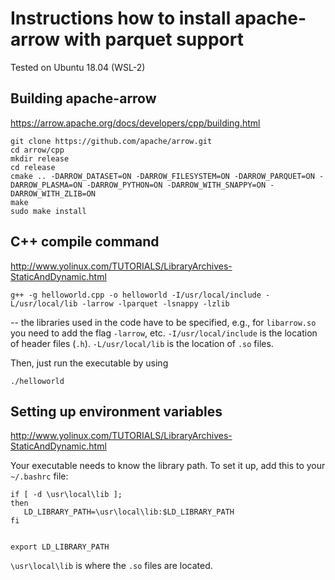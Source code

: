 # Instructions how to install apache-arrow with parquet support

Tested on Ubuntu 18.04 (WSL-2)

## Building apache-arrow

https://arrow.apache.org/docs/developers/cpp/building.html

```shell
git clone https://github.com/apache/arrow.git
cd arrow/cpp
mkdir release
cd release
cmake .. -DARROW_DATASET=ON -DARROW_FILESYSTEM=ON -DARROW_PARQUET=ON -DARROW_PLASMA=ON -DARROW_PYTHON=ON -DARROW_WITH_SNAPPY=ON -DARROW_WITH_ZLIB=ON 
make
sudo make install
```

## C++ compile command

http://www.yolinux.com/TUTORIALS/LibraryArchives-StaticAndDynamic.html

```shell
g++ -g helloworld.cpp -o helloworld -I/usr/local/include -L/usr/local/lib -larrow -lparquet -lsnappy -lzlib
```

-- the libraries used in the code have to be specified, e.g., for `libarrow.so` you need to add the flag `-larrow`, etc. `-I/usr/local/include` is the location of header files (`.h`). `-L/usr/local/lib` is the location of `.so` files.

Then, just run the executable by using

```shell
./helloworld
```


## Setting up environment variables

http://www.yolinux.com/TUTORIALS/LibraryArchives-StaticAndDynamic.html

Your executable needs to know the library path. To set it up, add this to your `~/.bashrc` file:

```
if [ -d \usr\local\lib ];
then
   LD_LIBRARY_PATH=\usr\local\lib:$LD_LIBRARY_PATH
fi


export LD_LIBRARY_PATH
```

`\usr\local\lib` is where the `.so` files are located.








